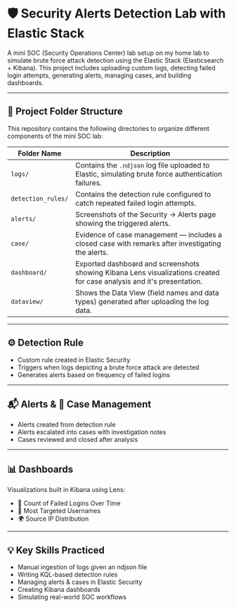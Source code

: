 # 🛡️ Security Alerts Detection Lab with Elastic Stack

A mini SOC (Security Operations Center) lab setup on my home lab to simulate brute force attack detection using the Elastic Stack (Elasticsearch + Kibana). This project includes uploading custom logs, detecting failed login attempts, generating alerts, managing cases, and building dashboards.

---

## 📁 Project Folder Structure

This repository contains the following directories to organize different components of the mini SOC lab:

| Folder Name        | Description |
|--------------------|-------------|
| `logs/`            | Contains the `.ndjson` log file uploaded to Elastic, simulating brute force authentication failures. |
| `detection_rules/` | Contains the detection rule configured to catch repeated failed login attempts. |
| `alerts/`          | Screenshots of the Security → Alerts page showing the triggered alerts. |
| `case/`            | Evidence of case management — includes a closed case with remarks after investigating the alerts. |
| `dashboard/`       | Exported dashboard and screenshots showing Kibana Lens visualizations created for case analysis and it's presentation. |
| `dataview/`        | Shows the Data View (field names and data types) generated after uploading the log data. |

---

## ⚙️ Detection Rule

- Custom rule created in Elastic Security  
- Triggers when logs depicting a brute force attack are detected
- Generates alerts based on frequency of failed logins  

---

## 📬 Alerts & 📁 Case Management

- Alerts created from detection rule  
- Alerts escalated into cases with investigation notes  
- Cases reviewed and closed after analysis  

---

## 📊 Dashboards

Visualizations built in Kibana using Lens:

- 🔢 Count of Failed Logins Over Time  
- 👤 Most Targeted Usernames  
- 🌍 Source IP Distribution  

---

## 💡 Key Skills Practiced

- Manual ingestion of logs given an ndjson file
- Writing KQL-based detection rules  
- Managing alerts & cases in Elastic Security  
- Creating Kibana dashboards  
- Simulating real-world SOC workflows  
